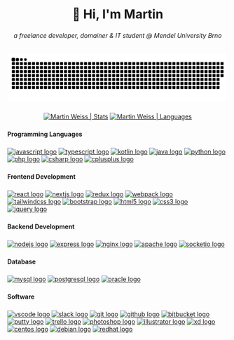 <h1 align="center">👋 Hi, I'm Martin</h1>

###

<h6 align="center">a freelance developer, domainer & IT student @ Mendel University Brno</h6>

###

<div align="center">
  <a href="https://martinweiss.cz/" target="_blank"><img src="https://raw.githubusercontent.com/MartinWeiss01/MartinWeiss01/output/commitsnake.svg" alt="Commits Snake Grid" /></a>
</div>

###

<div align="center">
  <a href="https://martinweiss.cz/" target="_blank"><img src="https://github-readme-stats.vercel.app/api?hide_title=false&hide_rank=true&show_icons=true&include_all_commits=true&count_private=true&disable_animations=false&theme=github_dark&locale=en&hide_border=true&username=MartinWeiss01" height="150" alt="Martin Weiss | Stats"  /></a>
  <a href="https://martinweiss.cz/" target="_blank"><img src="https://github-readme-stats.vercel.app/api/top-langs?locale=en&hide_title=false&layout=compact&card_width=320&langs_count=5&theme=outrun&hide_border=true&username=MartinWeiss01" height="150" alt="Martin Weiss | Languages"  /></a>
</div>

###

<h4 align="left">Programming Languages</h4>

###

<div align="left">
  <a href="https://martinweiss.cz/" target="_blank"><img src="https://cdn.jsdelivr.net/gh/devicons/devicon/icons/javascript/javascript-original.svg" height="40" width="52" alt="javascript logo"  /></a>
  <a href="https://martinweiss.cz/" target="_blank"><img src="https://cdn.jsdelivr.net/gh/devicons/devicon/icons/typescript/typescript-plain.svg" height="40" width="52" alt="typescript logo"  /></a>
  <a href="https://martinweiss.cz/" target="_blank"><img src="https://cdn.jsdelivr.net/gh/devicons/devicon/icons/kotlin/kotlin-original.svg" height="40" width="52" alt="kotlin logo"  /></a>
  <a href="https://martinweiss.cz/" target="_blank"><img src="https://cdn.jsdelivr.net/gh/devicons/devicon/icons/java/java-original-wordmark.svg" height="40" width="52" alt="java logo"  /></a>
  <a href="https://martinweiss.cz/" target="_blank"><img src="https://cdn.jsdelivr.net/gh/devicons/devicon/icons/python/python-original-wordmark.svg" height="40" width="52" alt="python logo"  /></a>
  <a href="https://martinweiss.cz/" target="_blank"><img src="https://cdn.jsdelivr.net/gh/devicons/devicon/icons/php/php-plain.svg" height="40" width="52" alt="php logo"  /></a>
  <a href="https://martinweiss.cz/" target="_blank"><img src="https://cdn.jsdelivr.net/gh/devicons/devicon/icons/csharp/csharp-plain.svg" height="40" width="52" alt="csharp logo"  /></a>
  <a href="https://martinweiss.cz/" target="_blank"><img src="https://cdn.jsdelivr.net/gh/devicons/devicon/icons/cplusplus/cplusplus-plain.svg" height="40" width="52" alt="cplusplus logo"  /></a>
</div>

###

<h4 align="left">Frontend Development</h4>

###

<div align="left">
  <a href="https://martinweiss.cz/" target="_blank"><img src="https://cdn.jsdelivr.net/gh/devicons/devicon/icons/react/react-original.svg" height="40" width="52" alt="react logo"  /></a>
  <a href="https://martinweiss.cz/" target="_blank"><img src="https://cdn.jsdelivr.net/gh/devicons/devicon/icons/nextjs/nextjs-original.svg" height="40" width="52" alt="nextjs logo"  /></a>
  <a href="https://martinweiss.cz/" target="_blank"><img src="https://cdn.jsdelivr.net/gh/devicons/devicon/icons/redux/redux-original.svg" height="40" width="52" alt="redux logo"  /></a>
  <a href="https://martinweiss.cz/" target="_blank"><img src="https://cdn.jsdelivr.net/gh/devicons/devicon/icons/webpack/webpack-original.svg" height="40" width="52" alt="webpack logo"  /></a>
  <a href="https://martinweiss.cz/" target="_blank"><img src="https://cdn.jsdelivr.net/gh/devicons/devicon/icons/tailwindcss/tailwindcss-plain.svg" height="40" width="52" alt="tailwindcss logo"  /></a>
  <a href="https://martinweiss.cz/" target="_blank"><img src="https://cdn.jsdelivr.net/gh/devicons/devicon/icons/bootstrap/bootstrap-original.svg" height="40" width="52" alt="bootstrap logo"  /></a>
  <a href="https://martinweiss.cz/" target="_blank"><img src="https://cdn.jsdelivr.net/gh/devicons/devicon/icons/html5/html5-plain-wordmark.svg" height="40" width="52" alt="html5 logo"  /></a>
  <a href="https://martinweiss.cz/" target="_blank"><img src="https://cdn.jsdelivr.net/gh/devicons/devicon/icons/css3/css3-plain-wordmark.svg" height="40" width="52" alt="css3 logo"  /></a>
  <a href="https://martinweiss.cz/" target="_blank"><img src="https://cdn.jsdelivr.net/gh/devicons/devicon/icons/jquery/jquery-plain-wordmark.svg" height="40" width="52" alt="jquery logo"  /></a>
</div>

###

<h4 align="left">Backend Development</h4>

###

<div align="left">
  <a href="https://martinweiss.cz/" target="_blank"><img src="https://cdn.jsdelivr.net/gh/devicons/devicon/icons/nodejs/nodejs-plain-wordmark.svg" height="40" width="52" alt="nodejs logo"  /></a>
  <a href="https://martinweiss.cz/" target="_blank"><img src="https://cdn.jsdelivr.net/gh/devicons/devicon/icons/express/express-original.svg" height="40" width="52" alt="express logo"  /></a>
  <a href="https://martinweiss.cz/" target="_blank"><img src="https://cdn.jsdelivr.net/gh/devicons/devicon/icons/nginx/nginx-original.svg" height="40" width="52" alt="nginx logo"  /></a>
  <a href="https://martinweiss.cz/" target="_blank"><img src="https://cdn.jsdelivr.net/gh/devicons/devicon/icons/apache/apache-plain-wordmark.svg" height="40" width="52" alt="apache logo"  /></a>
  <a href="https://martinweiss.cz/" target="_blank"><img src="https://cdn.jsdelivr.net/gh/devicons/devicon/icons/socketio/socketio-original.svg" height="40" width="52" alt="socketio logo"  /></a>
</div>

###

<h4 align="left">Database</h4>

###

<div align="left">
  <a href="https://martinweiss.cz/" target="_blank"><img src="https://cdn.jsdelivr.net/gh/devicons/devicon/icons/mysql/mysql-original.svg" height="40" width="52" alt="mysql logo"  /></a>
  <a href="https://martinweiss.cz/" target="_blank"><img src="https://cdn.jsdelivr.net/gh/devicons/devicon/icons/postgresql/postgresql-plain.svg" height="40" width="52" alt="postgresql logo"  /></a>
  <a href="https://martinweiss.cz/" target="_blank"><img src="https://cdn.jsdelivr.net/gh/devicons/devicon/icons/oracle/oracle-original.svg" height="40" width="52" alt="oracle logo"  /></a>
</div>

###

<h4 align="left">Software</h4>

###

<div align="left">
  <a href="https://martinweiss.cz/" target="_blank"><img src="https://cdn.jsdelivr.net/gh/devicons/devicon/icons/vscode/vscode-original.svg" height="40" width="52" alt="vscode logo"  /></a>
  <a href="https://martinweiss.cz/" target="_blank"><img src="https://cdn.jsdelivr.net/gh/devicons/devicon/icons/slack/slack-original.svg" height="40" width="52" alt="slack logo"  /></a>
  <a href="https://martinweiss.cz/" target="_blank"><img src="https://cdn.jsdelivr.net/gh/devicons/devicon/icons/git/git-original.svg" height="40" width="52" alt="git logo"  /></a>
  <a href="https://martinweiss.cz/" target="_blank"><img src="https://cdn.jsdelivr.net/gh/devicons/devicon/icons/github/github-original.svg" height="40" width="52" alt="github logo"  /></a>
  <a href="https://martinweiss.cz/" target="_blank"><img src="https://cdn.jsdelivr.net/gh/devicons/devicon/icons/bitbucket/bitbucket-original.svg" height="40" width="52" alt="bitbucket logo"  /></a>
  <a href="https://martinweiss.cz/" target="_blank"><img src="https://cdn.jsdelivr.net/gh/devicons/devicon/icons/putty/putty-plain.svg" height="40" width="52" alt="putty logo"  /></a>
  <a href="https://martinweiss.cz/" target="_blank"><img src="https://cdn.jsdelivr.net/gh/devicons/devicon/icons/trello/trello-plain-wordmark.svg" height="40" width="52" alt="trello logo"  /></a>
  <a href="https://martinweiss.cz/" target="_blank"><img src="https://cdn.jsdelivr.net/gh/devicons/devicon/icons/photoshop/photoshop-line.svg" height="40" width="52" alt="photoshop logo"  /></a>
  <a href="https://martinweiss.cz/" target="_blank"><img src="https://cdn.jsdelivr.net/gh/devicons/devicon/icons/illustrator/illustrator-line.svg" height="40" width="52" alt="illustrator logo"  /></a>
  <a href="https://martinweiss.cz/" target="_blank"><img src="https://cdn.jsdelivr.net/gh/devicons/devicon/icons/xd/xd-line.svg" height="40" width="52" alt="xd logo"  /></a>
  <a href="https://martinweiss.cz/" target="_blank"><img src="https://cdn.jsdelivr.net/gh/devicons/devicon/icons/centos/centos-original.svg" height="40" width="52" alt="centos logo"  /></a>
  <a href="https://martinweiss.cz/" target="_blank"><img src="https://cdn.jsdelivr.net/gh/devicons/devicon/icons/debian/debian-original.svg" height="40" width="52" alt="debian logo"  /></a>
  <a href="https://martinweiss.cz/" target="_blank"><img src="https://cdn.jsdelivr.net/gh/devicons/devicon/icons/redhat/redhat-original.svg" height="40" width="52" alt="redhat logo"  /></a>
</div>

###
